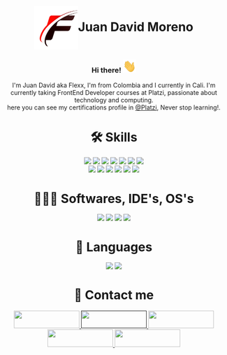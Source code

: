 <h1 align="center"><img src="./images/F.png" align="center"  width="100" height="100"><b>Juan David Moreno</b></h1>
<h3 align="center">Hi there! <img src="./images/Hi.gif" width="30" height="30"></h3>
<div align="center">
  I'm Juan David aka Flexx, I'm from Colombia and I currently in Cali. I'm currently taking FrontEnd Developer courses at Platzi, passionate about technology and     computing.
  <br>
  here you can see my certifications profile in <a href="https://platzi.com/p/Flexx/">@Platzi</a>, Never stop learning!.
</div>

<!-- SKILL -->
<h1 align="center"> 🛠 Skills</h1>
<div align="center">
  <img src="https://img.shields.io/badge/-HTML5-E34F26?style=for-the-badge&logo=html5&logoColor=white">
  <img src="https://img.shields.io/badge/-BEM-10c345?style=for-the-badge&logo=bem&logoColor=black">
  <img src="https://img.shields.io/badge/-CSS3-1572B6?style=for-the-badge&logo=css3&logoColor=white">
  <img src="https://img.shields.io/badge/-SASS-ff7777?style=for-the-badge&logo=sass&logoColor=white">
  <img src="https://img.shields.io/badge/-JavaScript-F7DF1E?style=for-the-badge&logo=javascript&logoColor=white">
  <img src="https://img.shields.io/badge/-TypeScript-2f74c0?style=for-the-badge&logo=typescript&logoColor=white">
  <img src="https://img.shields.io/badge/-node-f7f7f7?style=for-the-badge&logo=nodejs&logoColor=white">
</div>
<div align="center">
  <img src="https://img.shields.io/badge/-Webpack-8DD6F9?style=for-the-badge&logo=webpack&logoColor=white">
  <img src="https://img.shields.io/badge/-WordPress-14699f?style=for-the-badge&logo=wordpress&logoColor=white">
  <img src="https://img.shields.io/badge/-NPM-CB3837?style=for-the-badge&logo=npm&logoColor=white">
  <img src="https://img.shields.io/badge/-Git-F05032?style=for-the-badge&logo=git&logoColor=white">
  <img src="https://img.shields.io/badge/-Github-181717?style=for-the-badge&logo=github&logoColor=white">
  <img src="https://img.shields.io/badge/-ReactJs-61DAFB?style=for-the-badge&logo=react&logoColor=white">
</div>

<!-- SOFTWARES IDES -->
<h1 align="center"> 👨🏻‍💻 Softwares, IDE's, OS's</h1>
<div align="center">
    <img src="https://img.shields.io/badge/-VSCode-007ACC?style=for-the-badge&logo=visualstudio&logoColor=white">
    <img src="https://img.shields.io/badge/-Atom-10c345?style=for-the-badge&logo=atom&logoColor=white">
    <img src="https://img.shields.io/badge/-Linux-FCC624?style=for-the-badge&logo=linux&logoColor=white">
    <img src="https://img.shields.io/badge/-Windows-0078D6?style=for-the-badge&logo=windows&logoColor=white">
</div>

<!-- LENGUAGES -->
<h1 align="center"> 👅 Languages</h1>
<div align="center">
  <img src="https://img.shields.io/badge/-Spanish (Native)-blue?style=for-the-badge&logo=language&logoColor=white"> 
  <img src="https://img.shields.io/badge/-English (A2)-red?style=for-the-badge&logo=language&logoColor=white">
</div>

<!-- CONTACME -->
<h1 align="center"> 📩 Contact me</h1>
<div align="center">
  <a href="https://www.linkedin.com/in/flexx-n1/">
    <img src="https://img.shields.io/badge/linkedin-%230077B5.svg?&style=for-the-badge&logo=linkedin&logoColor=white" height="40" width="150">
  </a> 
  <a href="">
    <img src="https://img.shields.io/badge/CV WEB-%23000000.svg?&style=for-the-badge&logo=netlify&logoColor=white" height="40" width="150">
  </a>
  <a href="https://platzi.com/p/Flexx/">
    <img src="https://img.shields.io/badge/PLATZI-%2388d88.svg?&style=for-the-badge&logo=platzi&logoColor=white" height="40" width="150">
  </a>
  <a href="mailto:juandavidx40@gmail.com">
    <img src="https://img.shields.io/badge/GMAIL-%23cc5555.svg?&style=for-the-badge&logo=gmail&logoColor=white" height="40" width="150">
  </a>
  <a href="https://www.youtube.com/c/2FAgario%E5%BD%A1/featured">
    <img src="https://img.shields.io/badge/YOUTUBE-%23fc0404.svg?&style=for-the-badge&logo=youtube&logoColor=white" height="40" width="150">
  </a>
</div>
<!--
**FlexxN1/FlexxN1** is a ✨ _special_ ✨ repository because its `README.md` (this file) appears on your GitHub profile.

Here are some ideas to get you started:

- 🔭 I’m currently working on ...
- 🌱 I’m currently learning ...
- 👯 I’m looking to collaborate on ...
- 🤔 I’m looking for help with ...
- 💬 Ask me about ...
- 📫 How to reach me: ...
- 😄 Pronouns: ...
- ⚡ Fun fact: ...
-->
